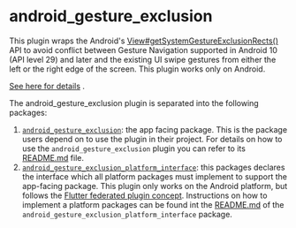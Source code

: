 # android_gesture_exclusion

This plugin wraps the
Android's [View#getSystemGestureExclusionRects()](https://developer.android.com/reference/android/view/View#getSystemGestureExclusionRects())
API to avoid conflict between Gesture Navigation supported in Android 10 (API level 29) and later
and the existing UI swipe gestures from either the left or the right edge of the screen. This plugin
works only on Android.

[See here for details](https://developer.android.com/develop/ui/views/touch-and-input/gestures/gesturenav)
.

The android_gesture_exclusion plugin is separated into the following packages:

1. [`android_gesture_exclusion`][1]: the app facing package. This is the package users depend on to
   use the plugin in their project. For details on how to use the `android_gesture_exclusion` plugin
   you can refer to its [README.md][3] file.
2. [`android_gesture_exclusion_platform_interface`][2]: this packages declares the interface which
   all platform packages must implement to support the app-facing package. This plugin only works on
   the Android platform, but follows the [Flutter federated plugin concept][5]. Instructions on how
   to implement a platform packages can be found int the [README.md][4] of the
   `android_gesture_exclusion_platform_interface` package.

[1]: ./android_gesture_exclusion

[2]: ./android_gesture_exclusion_platform_interface

[3]: ./android_gesture_exclusion/README.md

[4]: ./android_gesture_exclusion_platform_interface/README.md

[5]: https://docs.flutter.dev/development/packages-and-plugins/developing-packages#federated-plugins